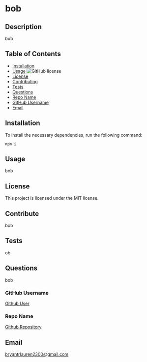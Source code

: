 

  # bob

  ## Description
  
  bob
  
  ## Table of Contents

  * [Installation](#installation)
  * [Usage](#usage)
  ![GitHub license](https://img.shields.io/badge/license-MIT-blue.svg)
  * [License](#license) 
  * [Contributing](#contributing)
  * [Tests](#tests)
  * [Questions](#questions)
  * [Repo Name](#repo)
  * [GitHub Username](#username)
  * [Email](#email)
  
  ## Installation
  To install the necessary dependencies, run the following command:
  
  ```
  npm i
  ```
  
  ## Usage
  bob
  
  ## License

This project is licensed under the MIT license.
  
  ## Contribute
  bob
  
  ## Tests
  ob

  ## Questions
  bob

  ### GitHub Username
  [Github User](https://github.com/RenBryant)  

  ### Repo Name
  [Github Repository](https://github.com/RenBryant/ReadMe-Inator)

  ## Email
  bryantrlauren2300@gmail.com
  
  